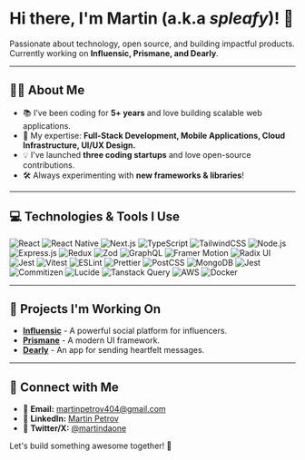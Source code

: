 # Hi there, I'm Martin (a.k.a *spleafy*)! 🌟

Passionate about technology, open source, and building impactful products. Currently working on **Influensic, Prismane, and Dearly**.

---

## 👨‍💻 About Me

- 📚 I’ve been coding for **5+ years** and love building scalable web applications.
- 🚀 My expertise: **Full-Stack Development, Mobile Applications, Cloud Infrastructure, UI/UX Design.**
- 💡 I’ve launched **three coding startups** and love open-source contributions.
- 🛠️ Always experimenting with **new frameworks & libraries**!

---

## 💻 Technologies & Tools I Use

<p>
  <img alt="React" src="https://img.shields.io/badge/-React-45b8d8?style=flat-square&logo=react&logoColor=white" />
  <img alt="React Native" src="https://img.shields.io/badge/-React_Native-61DAFB?style=flat-square&logo=react&logoColor=white" />
  <img alt="Next.js" src="https://img.shields.io/badge/-Next.js-000000?style=flat-square&logo=next.js&logoColor=white" />
  <img alt="TypeScript" src="https://img.shields.io/badge/-TypeScript-007ACC?style=flat-square&logo=typescript&logoColor=white" />
  <img alt="TailwindCSS" src="https://img.shields.io/badge/-TailwindCSS-06B6D4?style=flat-square&logo=tailwindcss&logoColor=white" />
  <img alt="Node.js" src="https://img.shields.io/badge/-Node.js-43853d?style=flat-square&logo=node.js&logoColor=white" />
  <img alt="Express.js" src="https://img.shields.io/badge/-Express.js-000000?style=flat-square&logo=express&logoColor=white" />
  <img alt="Redux" src="https://img.shields.io/badge/-Redux-764ABC?style=flat-square&logo=redux&logoColor=white" />
  <img alt="Zod" src="https://img.shields.io/badge/-Zod-FF4154?style=flat-square&logo=zod&logoColor=white" />
  <img alt="GraphQL" src="https://img.shields.io/badge/-GraphQL-E10098?style=flat-square&logo=graphql&logoColor=white" />
  <img alt="Framer Motion" src="https://img.shields.io/badge/-Framer_Motion-FF5A60?style=flat-square&logo=framer&logoColor=white" />
  <img alt="Radix UI" src="https://img.shields.io/badge/-Radix_UI-6633CC?style=flat-square&logo=radix-ui&logoColor=white" />
  <img alt="Jest" src="https://img.shields.io/badge/-Jest-C21325?style=flat-square&logo=jest&logoColor=white" />
  <img alt="Vitest" src="https://img.shields.io/badge/-Vitest-6EFC03?style=flat-square&logo=vitest&logoColor=white" />
  <img alt="ESLint" src="https://img.shields.io/badge/-ESLint-4B32C3?style=flat-square&logo=eslint&logoColor=white" />
  <img alt="Prettier" src="https://img.shields.io/badge/-Prettier-F7B93E?style=flat-square&logo=prettier&logoColor=white" />
  <img alt="PostCSS" src="https://img.shields.io/badge/-PostCSS-DD3A0A?style=flat-square&logo=postcss&logoColor=white" />
  <img alt="MongoDB" src="https://img.shields.io/badge/-MongoDB-13aa52?style=flat-square&logo=mongodb&logoColor=white" />
  <img alt="Jest" src="https://img.shields.io/badge/-Jest-C21325?style=flat-square&logo=jest&logoColor=white" />
  <img alt="Commitizen" src="https://img.shields.io/badge/-Commitizen-FE2C55?style=flat-square&logo=commitizen&logoColor=white" />
  <img alt="Lucide" src="https://img.shields.io/badge/-Lucide-FDBA74?style=flat-square&logo=lucide&logoColor=white" />
  <img alt="Tanstack Query" src="https://img.shields.io/badge/-Tanstack_Query-FF4154?style=flat-square&logo=react-query&logoColor=white" />
  <img alt="AWS" src="https://img.shields.io/badge/-AWS-232F3E?style=flat-square&logo=amazon-aws&logoColor=white" />
  <img alt="Docker" src="https://img.shields.io/badge/-Docker-46a2f1?style=flat-square&logo=docker&logoColor=white" />
</p>

---

## 💪 Projects I'm Working On

- **[Influensic](https://github.com/influensicdev)** - A powerful social platform for influencers.
- **[Prismane](https://github.com/prismaneui)** - A modern UI framework.
- **[Dearly](https://github.com/dearly-app)** - An app for sending heartfelt messages.

---

## 👤 Connect with Me

- 📧 **Email:** [martinpetrov404@gmail.com](mailto:martinpetrov404@gmail.com)
- 👤 **LinkedIn:** [Martin Petrov](https://www.linkedin.com/in/martin-petrov-b9465b255/)
- 🌟 **Twitter/X:** [@martindaone](https://x.com/martindaone)

Let's build something awesome together! 🌟

